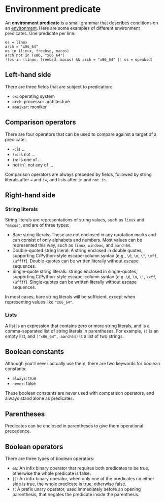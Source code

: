 Environment predicate
=====================

An **environment predicate** is a small grammar that describes conditions on
an [environment](environment.en.md).  Here are some examples of different
environment predicates.  One predicate per line:

~~~~
os = linux
arch = "x86_64"
os in (linux, freebsd, macos)
arch not in (x86, "x86_64")
!(os in (linux, freebsd, macos) && arch = "x86_64" || os = openbsd)
~~~~

Left-hand side
--------------

There are three fields that are subject to predication:

 -  `os`: operating system
 -  `arch`: processor architecture
 -  `moniker`: moniker


Comparison operators
--------------------

There are four operators that can be used to compare against a target of
a predicate:

- `=`: is ...
- `!=`: is not ...
- `in`: is one of ...
- not in`: not any of ...

Comparison operators are always preceded by fields, followed by string literals
after `=` and `!=`, and lists after `in` and `not in`.


Right-hand side
---------------

### String literals

String literals are representations of string values, such as `linux` and
`"macos"`, and are of three types:

 -  Bare string literals: These are not enclosed in any quotation marks and can
    consist of only alphabets and numbers.  Most values can be represented
    this way, such as `linux`, `windows`, and `aarch64`.
 -  Double-quoted string literal: A string enclosed in double quotes, supporting
    C/Python-style escape-column syntax (e.g., `\0`, `\n`, `\"`, `\xff`,
    `\uffff`).  Double-quotes can be written literally without escape sequences.
-   Single-quote string literals: strings enclosed in single-quotes, supporting
    C/Python-style escape-column syntax (e.g. `\0`, `\n`, `\'`, `\xff`,
    `\uffff`).  Single-quotes can be written literally without escape sequences.

In most cases, bare string literals will be sufficient,
except when representing values like `"x86_64"`.

### Lists

A list is an expression that contains zero or more string literals,
and is a comma-separated list of string literals in parentheses.
For example, `()` is an empty list, and `("x86_64", aarch64)` is a list of two
strings.


Boolean constants
-----------------

Although you'll never actually use them, there are two keywords for boolean
constants:

 -  `always`: true
 -  `never`: false

These boolean constants are never used with comparison operators,
and always stand alone as predicates.


Parentheses
-----------

Predicates can be enclosed in parentheses to give them operational precedence.


Boolean operators
-----------------

There are three types of boolean operators:

 -  `&&`: An infix binary operator that requires both predicates to be true,
    otherwise the whole predicate is false.
 -  `||`: An infix binary operator, when only one of the predicates on either
    side is true, the whole predicate is true, otherwise false.
 -  `!`: A prefix unary operator, used immediately before an opening
    parenthesis, that negates the predicate inside the parenthesis.
